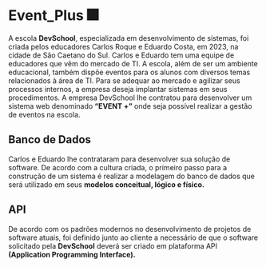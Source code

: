 # Event_Plus 🎆
A escola **DevSchool**, especializada em desenvolvimento de sistemas, foi criada pelos educadores
Carlos Roque e Eduardo Costa, em 2023, na cidade de São Caetano do Sul. Carlos e Eduardo tem
uma equipe de educadores que vêm do mercado de TI.
A escola, além de ser um ambiente educacional, também dispõe eventos para os alunos com
diversos temas relacionados à área de TI.
Para se adequar ao mercado e agilizar seus processos internos, a empresa deseja implantar
sistemas em seus procedimentos.
A empresa DevSchool lhe contratou para desenvolver um sistema web denominado **“EVENT +”**
onde seja possível realizar a gestão de eventos na escola.

## Banco de Dados 
Carlos e Eduardo lhe contrataram para desenvolver sua solução de software. De acordo com a
cultura criada, o primeiro passo para a construção de um sistema é realizar a modelagem do
banco de dados que será utilizado em seus **modelos conceitual, lógico e físico.**

## API 
De acordo com os padrões modernos no desenvolvimento de projetos de software atuais, foi
definido junto ao cliente a necessário de que o software solicitado pela **DevSchool** deverá ser
criado em plataforma API **(Application Programming Interface).**
